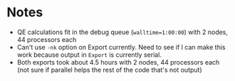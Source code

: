 # Notes

* QE calculations fit in the debug queue (`walltime=1:00:00`) with 2 nodes, 44 processors each
* Can't use `-nk` option on Export currently. Need to see if I can make this work because output in `Export` is currently serial. 
* Both exports took about 4.5 hours with 2 nodes, 44 processors each (not sure if parallel helps the rest of the code that's not output)
